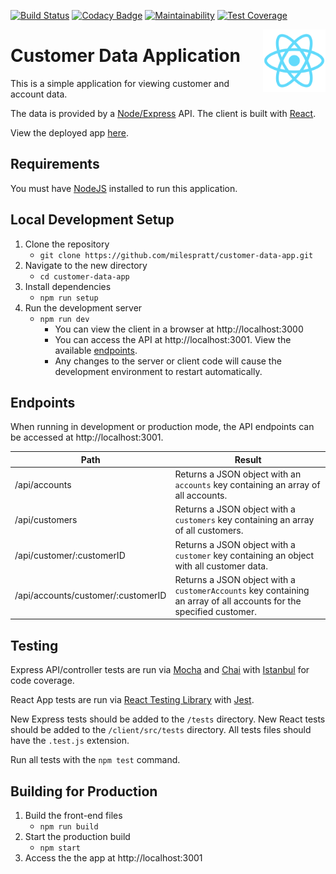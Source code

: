 [![Build Status](https://travis-ci.com/milespratt/customer-data-app.svg?branch=master)](https://travis-ci.com/milespratt/customer-data-app) [![Codacy Badge](https://app.codacy.com/project/badge/Grade/9a2c638d573644efbe140a6ff42d24d9)](https://www.codacy.com/manual/mpratt/customer-data-app?utm_source=github.com&utm_medium=referral&utm_content=milespratt/customer-data-app&utm_campaign=Badge_Grade) [![Maintainability](https://api.codeclimate.com/v1/badges/c4b46a62b79c11ead065/maintainability)](https://codeclimate.com/github/milespratt/customer-data-app/maintainability) [![Test Coverage](https://api.codeclimate.com/v1/badges/c4b46a62b79c11ead065/test_coverage)](https://codeclimate.com/github/milespratt/customer-data-app/test_coverage)

<img align="right" width="100" height="100" src="./client/public/logo512.png" />

# Customer Data Application

This is a simple application for viewing customer and account data.

The data is provided by a [Node/Express](https://expressjs.com/) API. The client is built with [React](https://reactjs.org/).

View the deployed app <a href="https://customer-data-app.herokuapp.com" target="_blank" rel="noreferrer noopener">here</a>.

## Requirements

You must have [NodeJS](https://nodejs.org/en/) installed to run this application.

## Local Development Setup

1. Clone the repository
   - `git clone https://github.com/milespratt/customer-data-app.git`
2. Navigate to the new directory
   - `cd customer-data-app`
3. Install dependencies
   - `npm run setup`
4. Run the development server
   - `npm run dev`
     - You can view the client in a browser at http://localhost:3000
     - You can access the API at http://localhost:3001. View the available [endpoints](#endpoints).
     - Any changes to the server or client code will cause the development environment to restart automatically.

## Endpoints

When running in development or production mode, the API endpoints can be accessed at http://localhost:3001.

| Path                               | Result                                                                                                              |
| ---------------------------------- | ------------------------------------------------------------------------------------------------------------------- |
| /api/accounts                      | Returns a JSON object with an `accounts` key containing an array of all accounts.                                   |
| /api/customers                     | Returns a JSON object with a `customers` key containing an array of all customers.                                  |
| /api/customer/:customerID          | Returns a JSON object with a `customer` key containing an object with all customer data.                            |
| /api/accounts/customer/:customerID | Returns a JSON object with a `customerAccounts` key containing an array of all accounts for the specified customer. |

## Testing

Express API/controller tests are run via [Mocha](https://mochajs.org/) and [Chai](https://www.chaijs.com/) with [Istanbul](https://istanbul.js.org/) for code coverage.

React App tests are run via [React Testing Library](https://testing-library.com/docs/react-testing-library/intro) with [Jest](https://jestjs.io/).

New Express tests should be added to the `/tests` directory. New React tests should be added to the `/client/src/tests` directory. All tests files should have the `.test.js` extension.

Run all tests with the `npm test` command.

## Building for Production

1. Build the front-end files
   - `npm run build`
2. Start the production build
   - `npm start`
3. Access the the app at http://localhost:3001
